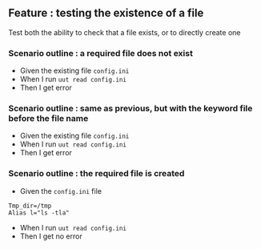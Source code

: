 
## Feature : testing the existence of a file

Test both the ability to check that a file exists, or to directly create one

### Scenario outline : a required file does not exist

  - Given the existing file `config.ini`
  - When I run `uut read config.ini`
  - Then I get error


### Scenario outline : same as previous, but with the keyword file before the file name

  - Given the existing file `config.ini`
  - When I run `uut read config.ini`
  - Then I get error


### Scenario outline : the required file is created
  - Given the `config.ini` file
```
Tmp_dir=/tmp
Alias l="ls -tla"
```
  - When I run `uut read config.ini`
  - Then I get no error

 
